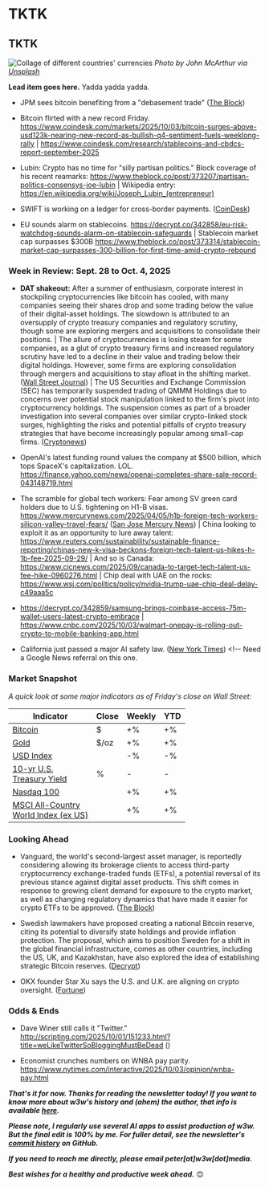 # TKTK
## TKTK

![Collage of different countries' currencies](https://w3w.news/img/cash-john-mcarthur-unsplash-2500.jpg)
*Photo by John McArthur via [Unsplash](https://unsplash.com/@snowjam)*

**Lead item goes here.** Yadda yadda yadda.

- JPM sees bitcoin benefiting from a "debasement trade" ([The Block](https://www.theblock.co/post/373241/jpmorgan-bitcoin-price-165000-debasement-trade))

- Bitcoin flirted with a new record Friday. https://www.coindesk.com/markets/2025/10/03/bitcoin-surges-above-usd123k-nearing-new-record-as-bullish-q4-sentiment-fuels-weeklong-rally | https://www.coindesk.com/research/stablecoins-and-cbdcs-report-september-2025

- Lubin: Crypto has no time for "silly partisan politics." Block coverage of his recent reamarks: https://www.theblock.co/post/373207/partisan-politics-consensys-joe-lubin |  Wikipedia entry: https://en.wikipedia.org/wiki/Joseph_Lubin_(entrepreneur)

- SWIFT is working on a ledger for cross-border payments. ([CoinDesk](https://www.coindesk.com/business/2025/09/29/swift-to-develop-blockchain-based-ledger-for-24-7-cross-border-payments)) <!-- Beware the paywall on this one. May need to find a more permissive link. -->

- EU sounds alarm on stablecoins. https://decrypt.co/342858/eu-risk-watchdog-sounds-alarm-on-stablecoin-safeguards | Stablecoin market cap surpasses $300B https://www.theblock.co/post/373314/stablecoin-market-cap-surpasses-300-billion-for-first-time-amid-crypto-rebound

### Week in Review: Sept. 28 to Oct. 4, 2025

<!--

Prompt to get AI help in drafting news summary items...

I'm thinking of using the news article in this browser tab in my upcoming newsletter, which contains a bulleted list summarizing important tech news each week. Could you please summarize this story in a paragraph of 1-2 sentences, written in a style that I could use for my newsletter? Do not include a headline.

-->

- **DAT shakeout:** After a summer of enthusiasm, corporate interest in stockpiling cryptocurrencies like bitcoin has cooled, with many companies seeing their shares drop and some trading below the value of their digital-asset holdings. The slowdown is attributed to an oversupply of crypto treasury companies and regulatory scrutiny, though some are exploring mergers and acquisitions to consolidate their positions. | The allure of cryptocurrencies is losing steam for some companies, as a glut of crypto treasury firms and increased regulatory scrutiny have led to a decline in their value and trading below their digital holdings. However, some firms are exploring consolidation through mergers and acquisitions to stay afloat in the shifting market. ([Wall Street Journal](https://www.wsj.com/finance/currencies/crypto-stockpiling-craze-cools-after-red-hot-summer-d1b6dce2?st=StdiWh&reflink=desktopwebshare_permalink)) <!-- Draft news summaries by Leo/Llama 3.1 8B --> | The US Securities and Exchange Commission (SEC) has temporarily suspended trading of QMMM Holdings due to concerns over potential stock manipulation linked to the firm's pivot into cryptocurrency holdings. The suspension comes as part of a broader investigation into several companies over similar crypto-linked stock surges, highlighting the risks and potential pitfalls of crypto treasury strategies that have become increasingly popular among small-cap firms. ([Cryptonews](https://cryptonews.com/news/sec-suspends-trading-of-qmmm-holdings-amid-crypto-treasury-manipulation-probe/)) <!-- Draft news summary by Leo/Llama 3.1 8B -->

-  OpenAI's latest funding round values the company at $500 billion, which tops SpaceX's capitalization. LOL. https://finance.yahoo.com/news/openai-completes-share-sale-record-043148719.html

- The scramble for global tech workers: Fear among SV green card holders due to U.S. tightening on H1-B visas. https://www.mercurynews.com/2025/04/05/h1b-foreign-tech-workers-silicon-valley-travel-fears/ ([San Jose Mercury News](https://www.mercurynews.com/2025/04/05/h1b-foreign-tech-workers-silicon-valley-travel-fears/)) | China looking to exploit it as an opportunity to lure away talent: https://www.reuters.com/sustainability/sustainable-finance-reporting/chinas-new-k-visa-beckons-foreign-tech-talent-us-hikes-h-1b-fee-2025-09-29/ | And so is Canada: https://www.cicnews.com/2025/09/canada-to-target-tech-talent-us-fee-hike-0960276.html | Chip deal with UAE on the rocks: https://www.wsj.com/politics/policy/nvidia-trump-uae-chip-deal-delay-c49aaa5c

- https://decrypt.co/342859/samsung-brings-coinbase-access-75m-wallet-users-latest-crypto-embrace | https://www.cnbc.com/2025/10/03/walmart-onepay-is-rolling-out-crypto-to-mobile-banking-app.html

- California just passed a major AI safety law. ([New York Times](https://www.nytimes.com/2025/09/29/technology/california-ai-safety-law.html)) <!-- Need a Google News referral on this one.

### Market Snapshot <!-- See spreadsheet at https://docs.google.com/spreadsheets/d/11XuSerOv1DG7vFWAkwoXehOe4G4xDMm6LSNL7SAL4vA/edit?gid=1586624920#gid=1586624920 -->

*A quick look at some major indicators as of Friday's close on Wall Street:*

<table>

  <thead>
    <tr>
      <th>Indicator</th>
      <th>Close</th>
      <th>Weekly</th>
      <th>YTD</th>
    </tr>
  </thead>

  <tbody>
    <tr>
      <td><a href="https://coinmarketcap.com/currencies/bitcoin/">Bitcoin</a></td>
      <td>$</td>
      <td>+%</td>
      <td>+%</td>
    </tr>
    <tr>
      <td><a href="https://finance.yahoo.com/quote/GC%3DF?p=GC%253DF">Gold</a></td>
      <td>$/oz</td>
      <td>+%</td>
      <td>+%</td>
    </tr>
    <tr>
      <td><a href="https://finance.yahoo.com/quote/DX-Y.NYB?p=DX-Y.NYB&.tsrc=fin-srch">USD Index</a></td>
      <td></td>
      <td>-%</td>
      <td>-%</td>
    </tr>
    <tr>
      <td><a href="https://finance.yahoo.com/quote/%5ETNX/">10-yr U.S. <br>Treasury Yield</a></td>
      <td>%</td>
      <td>-</td>
      <td>-</td>
    </tr>
    <tr>
      <td><a href="https://finance.yahoo.com/quote/%5ENDX/components?p=%255ENDX">Nasdaq 100</a></td>
      <td></td>
      <td>+%</td>
      <td>+%</td>
    </tr>
    <tr>
      <td><a href="https://www.msci.com/indexes/index/899901">MSCI All-Country <br>World Index (ex US)</a></td>
      <td></td>
      <td>+%</td>
      <td>+%</td>
    </tr>
  </tbody>
</table>

### Looking Ahead

- Vanguard, the world's second-largest asset manager, is reportedly considering allowing its brokerage clients to access third-party cryptocurrency exchange-traded funds (ETFs), a potential reversal of its previous stance against digital asset products. This shift comes in response to growing client demand for exposure to the crypto market, as well as changing regulatory dynamics that have made it easier for crypto ETFs to be approved. ([The Block](https://www.theblock.co/post/372531/vanguard-crypto-etf-access)) <!-- Draft news summary by Leo/Claude Haiku -->

- Swedish lawmakers have proposed creating a national Bitcoin reserve, citing its potential to diversify state holdings and provide inflation protection. The proposal, which aims to position Sweden for a shift in the global financial infrastructure, comes as other countries, including the US, UK, and Kazakhstan, have also explored the idea of establishing strategic Bitcoin reserves. ([Decrypt](https://decrypt.co/342657/swedish-lawmakers-propose-national-bitcoin-reserve)) <!-- Draft news summary by Leo/Llama 3.1 8B -->

- OKX founder Star Xu says the U.S. and U.K. are aligning on crypto oversight. ([Fortune](https://fortune.com/crypto/2025/09/29/the-u-s-and-u-k-are-aligning-on-blockchain-and-thats-good-for-the-world-economy/))

### Odds & Ends

- Dave Winer still calls it "Twitter." http://scripting.com/2025/10/01/151233.html?title=weLikeTwitterSoBloggingMustBeDead ([]())

- Economist crunches numbers on WNBA pay parity. https://www.nytimes.com/interactive/2025/10/03/opinion/wnba-pay.html


_**That's it for now. Thanks for reading the newsletter today! If you want to know more about w3w's history and (ahem) the author, that info is available [here](https://w3wnews.substack.com/about).**_

_**Please note, I regularly use several AI apps to assist production of w3w. But the final edit is 100% by me. For fuller detail, see the newsletter's [commit history](https://github.com/peteramckay/w3wnewsletter/commits) on GitHub.**_

_**If you need to reach me directly, please email peter[at]w3w[dot]media.**_

_**Best wishes for a healthy and productive week ahead.**_ 😊

